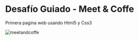 # Desafío Guiado - Meet & Coffe

Primera pagina web usando Html5 y Css3

![meetandcoffe](https://github.com/valeriatorrealba/Meet-and-Coffee/assets/10027502/2837470b-6f1c-40e6-8d70-9cc3f85e58c7)
